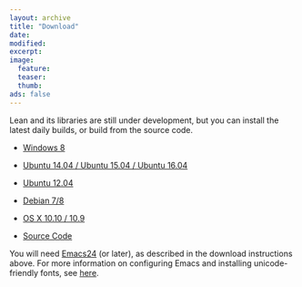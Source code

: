 ```yaml
---
layout: archive
title: "Download"
date:
modified:
excerpt:
image:
  feature:
  teaser:
  thumb:
ads: false
---
```


Lean and its libraries are still under development, but you can install
the latest daily builds, or build from the source code.

- [Windows 8](wininst)

- [Ubuntu 14.04 / Ubuntu 15.04 / Ubuntu 16.04](ubuntu14inst)

- [Ubuntu 12.04](ubuntu12inst)

- [Debian 7/8](debian78)

- [OS X 10.10 / 10.9](OSX10inst)

- [Source Code](http://github.com/leanprover/lean)

You will need [Emacs24](https://www.gnu.org/software/emacs/) (or later), as described in the download
instructions above. For more information on configuring Emacs and
installing unicode-friendly fonts, see
[here](https://github.com/leanprover/lean/blob/master/src/emacs/README.md).
